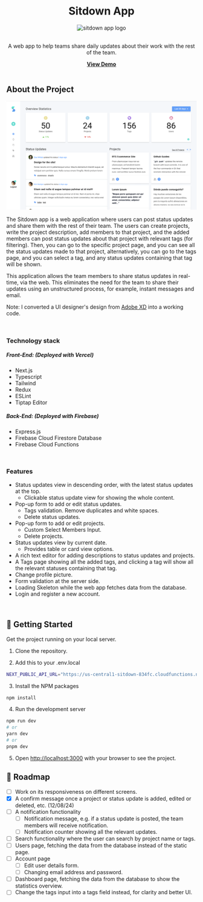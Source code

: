 <div align="center">
    <h1>Sitdown App</h1>
    <image src="https://github.com/learsiOtni/sitdown-next-app/blob/main/src/assets/img/small-logo.png" alt="sitdown app logo">
    <br />
    <br />
    <p>A web app to help teams share daily updates about their work with the rest of the team.</p>
    <a href="https://sitdown-next-app.vercel.app/login">
      <strong>View Demo</strong>
    </a>
    <br />
    <br />
</div>

## About the Project

![Sitdown App](src/assets/screenshot/dashboard.png) 

The Sitdown app is a web application where users can post status updates and share them with the rest of their team. The users can create projects, write the project description, add members to that project, and the added members can post status updates about that project with relevant tags (for filtering). Then, you can go to the specific project page, and you can see all the status updates made to that project, alternatively, you can go to the tags page, and you can select a tag, and any status updates containing that tag will be shown.

This application allows the team members to share status updates in real-time, via the web. This eliminates the need for the team to share their updates using an unstructured process, for example, instant messages and email.

Note: I converted a UI designer's design from [Adobe XD](https://xd.adobe.com/view/dd6bbf87-41bb-4196-a87b-15ebf31ff0bc-8838/specs/?fbclid=IwZXh0bgNhZW0CMTAAAR0ZRBR0ETV0urundu9y7qu-KMyMowjEfABJg3CIHEavuhO_jgvA7CUxJ64_aem_AdY8OcPzJJwmj7y5xdqCDrMPWNVUufNl25Osb5gHqtnEAPXI7RTzGHt03NDlDcCchEp8zpdGRt8U6VZBs5s5yuHN) into a working code. 

</br>

### Technology stack

##### Front-End: (Deployed with Vercel)
* Next.js 
* Typescript
* Tailwind
* Redux
* ESLint
* Tiptap Editor

##### Back-End: (Deployed with Firebase)
* Express.js
* Firebase Cloud Firestore Database
* Firebase Cloud Functions

</br> 

### Features
* Status updates view in descending order, with the latest status updates at the top.
    * Clickable status update view for showing the whole content.
* Pop-up form to add or edit status updates.
    * Tags validation. Remove duplicates and white spaces.
    * Delete status updates.
* Pop-up form to add or edit projects.
    * Custom Select Members Input.
    * Delete projects.
* Status updates view by current date. 
    * Provides table or card view options. 
* A rich text editor for adding descriptions to status updates and projects.
* A Tags page showing all the added tags, and clicking a tag will show all the relevant statuses containing that tag.
* Change profile picture.
* Form validation at the server side.
* Loading Skeleton while the web app fetches data from the database.
* Login and register a new account.

</br>

## :toolbox: Getting Started
Get the project running on your local server.

1. Clone the repository.

2. Add this to your .env.local
```sh
NEXT_PUBLIC_API_URL="https://us-central1-sitdown-834fc.cloudfunctions.net/api/"
```

3. Install the NPM packages
```bash
npm install
```

4. Run the development server
```bash
npm run dev
# or
yarn dev
# or
pnpm dev
```

5. Open [http://localhost:3000](http://localhost:3000) with your browser to see the project.

## :compass: Roadmap
* [ ] Work on its responsiveness on different screens.
* [X] A confirm message once a project or status update is added, edited or deleted, etc. (12/08/24)
* [ ] A notification functionality 
    * [ ] Notification message, e.g. if a status update is posted, the team members will receive notification.
    * [ ] Notification counter showing all the relevant updates.
* [ ] Search functionality where the user can search by project name or tags.
* [ ] Users page, fetching the data from the database instead of the static page.
* [ ] Account page
    * [ ] Edit user details form.
    * [ ] Changing email address and password.
* [ ] Dashboard page, fetching the data from the database to show the statistics overview.
* [ ] Change the tags input into a tags field instead, for clarity and better UI.